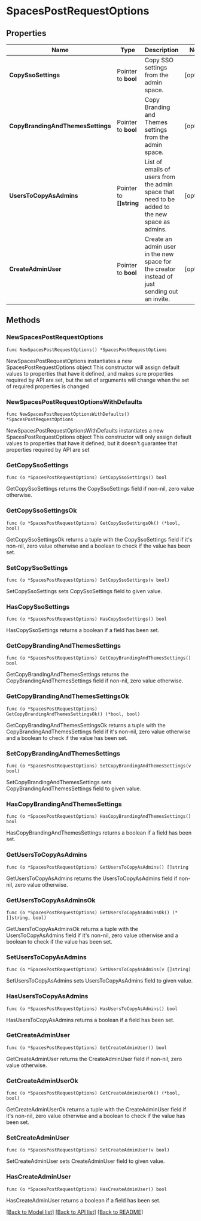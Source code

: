 # SpacesPostRequestOptions

## Properties

Name | Type | Description | Notes
------------ | ------------- | ------------- | -------------
**CopySsoSettings** | Pointer to **bool** | Copy SSO settings from the admin space. | [optional] 
**CopyBrandingAndThemesSettings** | Pointer to **bool** | Copy Branding and Themes settings from the admin space. | [optional] 
**UsersToCopyAsAdmins** | Pointer to **[]string** | List of emails of users from the admin space that need to be added to the new space as admins. | [optional] 
**CreateAdminUser** | Pointer to **bool** | Create an admin user in the new space for the creator instead of just sending out an invite. | [optional] 

## Methods

### NewSpacesPostRequestOptions

`func NewSpacesPostRequestOptions() *SpacesPostRequestOptions`

NewSpacesPostRequestOptions instantiates a new SpacesPostRequestOptions object
This constructor will assign default values to properties that have it defined,
and makes sure properties required by API are set, but the set of arguments
will change when the set of required properties is changed

### NewSpacesPostRequestOptionsWithDefaults

`func NewSpacesPostRequestOptionsWithDefaults() *SpacesPostRequestOptions`

NewSpacesPostRequestOptionsWithDefaults instantiates a new SpacesPostRequestOptions object
This constructor will only assign default values to properties that have it defined,
but it doesn't guarantee that properties required by API are set

### GetCopySsoSettings

`func (o *SpacesPostRequestOptions) GetCopySsoSettings() bool`

GetCopySsoSettings returns the CopySsoSettings field if non-nil, zero value otherwise.

### GetCopySsoSettingsOk

`func (o *SpacesPostRequestOptions) GetCopySsoSettingsOk() (*bool, bool)`

GetCopySsoSettingsOk returns a tuple with the CopySsoSettings field if it's non-nil, zero value otherwise
and a boolean to check if the value has been set.

### SetCopySsoSettings

`func (o *SpacesPostRequestOptions) SetCopySsoSettings(v bool)`

SetCopySsoSettings sets CopySsoSettings field to given value.

### HasCopySsoSettings

`func (o *SpacesPostRequestOptions) HasCopySsoSettings() bool`

HasCopySsoSettings returns a boolean if a field has been set.

### GetCopyBrandingAndThemesSettings

`func (o *SpacesPostRequestOptions) GetCopyBrandingAndThemesSettings() bool`

GetCopyBrandingAndThemesSettings returns the CopyBrandingAndThemesSettings field if non-nil, zero value otherwise.

### GetCopyBrandingAndThemesSettingsOk

`func (o *SpacesPostRequestOptions) GetCopyBrandingAndThemesSettingsOk() (*bool, bool)`

GetCopyBrandingAndThemesSettingsOk returns a tuple with the CopyBrandingAndThemesSettings field if it's non-nil, zero value otherwise
and a boolean to check if the value has been set.

### SetCopyBrandingAndThemesSettings

`func (o *SpacesPostRequestOptions) SetCopyBrandingAndThemesSettings(v bool)`

SetCopyBrandingAndThemesSettings sets CopyBrandingAndThemesSettings field to given value.

### HasCopyBrandingAndThemesSettings

`func (o *SpacesPostRequestOptions) HasCopyBrandingAndThemesSettings() bool`

HasCopyBrandingAndThemesSettings returns a boolean if a field has been set.

### GetUsersToCopyAsAdmins

`func (o *SpacesPostRequestOptions) GetUsersToCopyAsAdmins() []string`

GetUsersToCopyAsAdmins returns the UsersToCopyAsAdmins field if non-nil, zero value otherwise.

### GetUsersToCopyAsAdminsOk

`func (o *SpacesPostRequestOptions) GetUsersToCopyAsAdminsOk() (*[]string, bool)`

GetUsersToCopyAsAdminsOk returns a tuple with the UsersToCopyAsAdmins field if it's non-nil, zero value otherwise
and a boolean to check if the value has been set.

### SetUsersToCopyAsAdmins

`func (o *SpacesPostRequestOptions) SetUsersToCopyAsAdmins(v []string)`

SetUsersToCopyAsAdmins sets UsersToCopyAsAdmins field to given value.

### HasUsersToCopyAsAdmins

`func (o *SpacesPostRequestOptions) HasUsersToCopyAsAdmins() bool`

HasUsersToCopyAsAdmins returns a boolean if a field has been set.

### GetCreateAdminUser

`func (o *SpacesPostRequestOptions) GetCreateAdminUser() bool`

GetCreateAdminUser returns the CreateAdminUser field if non-nil, zero value otherwise.

### GetCreateAdminUserOk

`func (o *SpacesPostRequestOptions) GetCreateAdminUserOk() (*bool, bool)`

GetCreateAdminUserOk returns a tuple with the CreateAdminUser field if it's non-nil, zero value otherwise
and a boolean to check if the value has been set.

### SetCreateAdminUser

`func (o *SpacesPostRequestOptions) SetCreateAdminUser(v bool)`

SetCreateAdminUser sets CreateAdminUser field to given value.

### HasCreateAdminUser

`func (o *SpacesPostRequestOptions) HasCreateAdminUser() bool`

HasCreateAdminUser returns a boolean if a field has been set.


[[Back to Model list]](../README.md#documentation-for-models) [[Back to API list]](../README.md#documentation-for-api-endpoints) [[Back to README]](../README.md)


